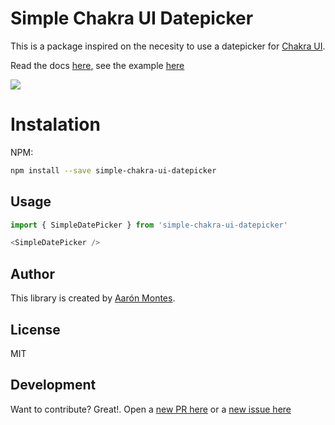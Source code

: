 # Simple Chakra UI Datepicker

This is a package inspired on the necesity to use a datepicker for [Chakra UI](https://v1.chakra-ui.com/faq#is-there-a-datepicker-in-chakra-ui).

Read the docs [here](https://aarons-organization-7.gitbook.io/simple-chakra-ui-datepicker/), see the example [here](https://github.com/ajomuch92/simple-chakra-ui-datepicker/tree/main/example)

<img src="https://res.cloudinary.com/dxcmm3jnj/image/upload/v1711583776/simple-chakra-ui-datepicker/uzjfmhozxcpw3kxb71ot.png"/>


# Instalation

NPM:

```bash
npm install --save simple-chakra-ui-datepicker
```

## Usage

```javascript
import { SimpleDatePicker } from 'simple-chakra-ui-datepicker'

<SimpleDatePicker />

```

## Author

This library is created by [Aarón Montes](https://github.com/ajomuch92 'Aarón Montes').

## License

MIT

## Development

Want to contribute? Great!. Open a [new PR here](https://github.com/ajomuch92/simple-chakra-ui-datepicker/pulls) or a [new issue here](https://github.com/ajomuch92/simple-chakra-ui-datepicker/issues)
